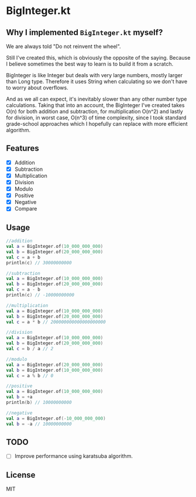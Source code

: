 # BigInteger.kt

## Why I implemented `BigInteger.kt` myself?
We are always told "Do not reinvent the wheel".

Still I've created this, which is obviously the opposite of the saying.
Because I believe sometimes the best way to learn is to build it from a scratch. 

BigInteger is like Integer but deals with very large numbers, mostly larger than Long type. 
Therefore it uses String when calculating so we don't have to worry about overflows. 

And as we all can expect, it's inevitably slower than any other number type calculations.
Taking that into an account, the BigInteger I've created takes O(n) for both addition and subtraction, for multiplication O(n^2) and lastly for division, in worst case, O(n^3) of time complexity, since I took standard grade-school approaches which I hopefully can replace with more efficient algorithm.

## Features
- [x] Addition
- [x] Subtraction
- [x] Multiplication
- [x] Division
- [x] Modulo
- [x] Positive
- [x] Negative
- [x] Compare

## Usage
```kotlin
//addition
val a = BigInteger.of(10_000_000_000)
val b = BigInteger.of(20_000_000_000)
val c = a + b
println(c) // 30000000000
```
```kotlin
//subtraction
val a = BigInteger.of(10_000_000_000)
val b = BigInteger.of(20_000_000_000)
val c = a - b
println(c) // -10000000000
```
```kotlin
//multiplication
val a = BigInteger.of(10_000_000_000)
val b = BigInteger.of(20_000_000_000)
val c = a * b // 200000000000000000000
```
```kotlin
//division
val a = BigInteger.of(10_000_000_000)
val b = BigInteger.of(20_000_000_000)
val c = b / a // 2
```
```kotlin
//modulo
val a = BigInteger.of(20_000_000_000)
val b = BigInteger.of(10_000_000_000)
val c = a % b // 0
```
```kotlin
//positive
val a = BigInteger.of(10_000_000_000)
val b = +a
println(b) // 10000000000
```
```kotlin
//negative
val a = BigInteger.of(-10_000_000_000)
val b = -a // 10000000000
```

## TODO
- [ ] Improve performance using karatsuba algorithm.

## License
MIT
